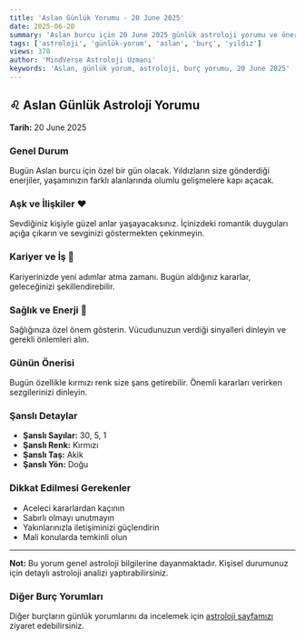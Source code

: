 ```yaml
---
title: 'Aslan Günlük Yorumu - 20 June 2025'
date: 2025-06-20
summary: 'Aslan burcu için 20 June 2025 günlük astroloji yorumu ve önerileri.'
tags: ['astroloji', 'günlük-yorum', 'aslan', 'burç', 'yıldız']
views: 370
author: 'MindVerse Astroloji Uzmanı'
keywords: 'Aslan, günlük yorum, astroloji, burç yorumu, 20 June 2025'
---
```


## ♌ Aslan Günlük Astroloji Yorumu

**Tarih:** 20 June 2025

### Genel Durum

Bugün Aslan burcu için özel bir gün olacak. Yıldızların size gönderdiği enerjiler, yaşamınızın farklı alanlarında olumlu gelişmelere kapı açacak.

### Aşk ve İlişkiler ❤️

Sevdiğiniz kişiyle güzel anlar yaşayacaksınız. İçinizdeki romantik duyguları açığa çıkarın ve sevginizi göstermekten çekinmeyin.

### Kariyer ve İş 💼

Kariyerinizde yeni adımlar atma zamanı. Bugün aldığınız kararlar, geleceğinizi şekillendirebilir.

### Sağlık ve Enerji 🌟

Sağlığınıza özel önem gösterin. Vücudunuzun verdiği sinyalleri dinleyin ve gerekli önlemleri alın.

### Günün Önerisi

Bugün özellikle kırmızı renk size şans getirebilir. Önemli kararları verirken sezgilerinizi dinleyin.

### Şanslı Detaylar

- **Şanslı Sayılar:** 30, 5, 1
- **Şanslı Renk:** Kırmızı
- **Şanslı Taş:** Akik
- **Şanslı Yön:** Doğu

### Dikkat Edilmesi Gerekenler

- Aceleci kararlardan kaçının
- Sabırlı olmayı unutmayın
- Yakınlarınızla iletişiminizi güçlendirin
- Mali konularda temkinli olun

---

**Not:** Bu yorum genel astroloji bilgilerine dayanmaktadır. Kişisel durumunuz için detaylı astroloji analizi yaptırabilirsiniz.

### Diğer Burç Yorumları

Diğer burçların günlük yorumlarını da incelemek için [astroloji sayfamızı](https://www.mindversedaily.com) ziyaret edebilirsiniz.
